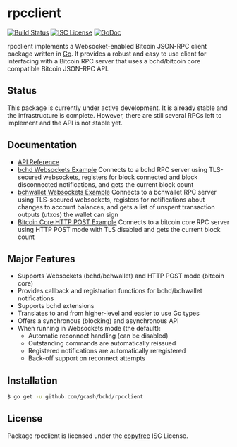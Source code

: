 rpcclient
=========

[![Build Status](http://img.shields.io/travis/btcsuite/btcd.svg)](https://travis-ci.org/btcsuite/btcd)
[![ISC License](http://img.shields.io/badge/license-ISC-blue.svg)](http://copyfree.org)
[![GoDoc](https://img.shields.io/badge/godoc-reference-blue.svg)](http://godoc.org/github.com/gcash/bchd/rpcclient)

rpcclient implements a Websocket-enabled Bitcoin JSON-RPC client package written
in [Go](http://golang.org/).  It provides a robust and easy to use client for
interfacing with a Bitcoin RPC server that uses a bchd/bitcoin core compatible
Bitcoin JSON-RPC API.

## Status

This package is currently under active development.  It is already stable and
the infrastructure is complete.  However, there are still several RPCs left to
implement and the API is not stable yet.

## Documentation

* [API Reference](http://godoc.org/github.com/gcash/bchd/rpcclient)
* [bchd Websockets Example](https://github.com/gcash/bchd/tree/master/rpcclient/examples/bchdwebsockets)
  Connects to a bchd RPC server using TLS-secured websockets, registers for
  block connected and block disconnected notifications, and gets the current
  block count
* [bchwallet Websockets Example](https://github.com/gcash/bchd/tree/master/rpcclient/examples/bchwalletwebsockets)
  Connects to a bchwallet RPC server using TLS-secured websockets, registers for
  notifications about changes to account balances, and gets a list of unspent
  transaction outputs (utxos) the wallet can sign
* [Bitcoin Core HTTP POST Example](https://github.com/gcash/bchd/tree/master/rpcclient/examples/bitcoincorehttp)
  Connects to a bitcoin core RPC server using HTTP POST mode with TLS disabled
  and gets the current block count

## Major Features

* Supports Websockets (bchd/bchwallet) and HTTP POST mode (bitcoin core)
* Provides callback and registration functions for bchd/bchwallet notifications
* Supports bchd extensions
* Translates to and from higher-level and easier to use Go types
* Offers a synchronous (blocking) and asynchronous API
* When running in Websockets mode (the default):
  * Automatic reconnect handling (can be disabled)
  * Outstanding commands are automatically reissued
  * Registered notifications are automatically reregistered
  * Back-off support on reconnect attempts

## Installation

```bash
$ go get -u github.com/gcash/bchd/rpcclient
```

## License

Package rpcclient is licensed under the [copyfree](http://copyfree.org) ISC
License.
